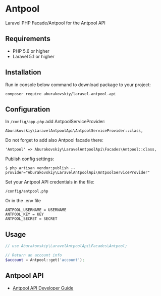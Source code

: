 Antpool
=========

Laravel PHP Facade/Antpool for the Antpool API

## Requirements

- PHP 5.6 or higher
- Laravel 5.1 or higher

## Installation

Run in console below command to download package to your project:
```
composer require aburakovskiy/laravel-antpool-api
```

## Configuration

In `/config/app.php` add AntpoolServiceProvider:
```
Aburakovskiy\LaravelAntpoolApi\AntpoolServiceProvider::class,
```

Do not forget to add also Antpool facade there:
```
'Antpool' => Aburakovskiy\LaravelAntpoolApi\Facades\Antpool::class,
```

Publish config settings:
```
$ php artisan vendor:publish --provider="Aburakovskiy\LaravelAntpoolApi\AntpoolServiceProvider"
```

Set your Antpool API credentials in the file:

```
/config/antpool.php
```

Or in the .env file
```
ANTPOOL_USERNAME = USERNAME
ANTPOOL_KEY = KEY
ANTPOOL_SECRET = SECRET
```


## Usage

```php
// use Aburakovskiy\LaravelAntpoolApi\Facades\Antpool;

// Return an account info
$account = Antpool::get('account');
```

## Antpool API
- [Antpool API Developer Guide](https://www.antpool.com/user/apiGuild.htm)
